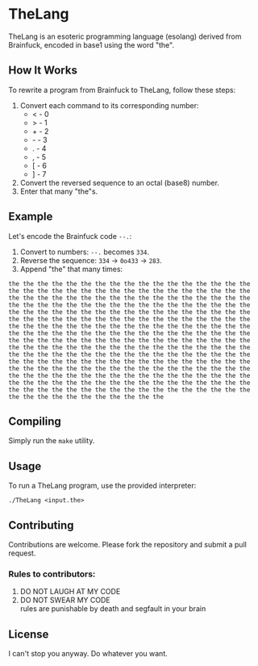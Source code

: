 # TheLang
TheLang is an esoteric programming language (esolang) derived from Brainfuck, encoded in base1 using the word "the".

How It Works
-------------

To rewrite a program from Brainfuck to TheLang, follow these steps:

1. Convert each command to its corresponding number:
	* \< - 0
	* \> - 1
	* \+ - 2
	* \- - 3
	* \. - 4
	* \, - 5
	* \[ - 6
	* \] - 7
2. Convert the reversed sequence to an octal (base8) number.
3. Enter that many "the"s.

Example
-------

Let's encode the Brainfuck code `--.`:

1. Convert to numbers: `--.` becomes `334`.
2. Reverse the sequence: `334` -> `0o433` -> `283`.
3. Append "the" that many times:
```
the the the the the the the the the the the the the the the the the the the the the the the the the the the the the the the the the the the the the the the the the the the the the the the the the the the the the the the the the the the the the the the the the the the the the the the the the the the the the the the the the the the the the the the the the the the the the the the the the the the the the the the the the the the the the the the the the the the the the the the the the the the the the the the the the the the the the the the the the the the the the the the the the the the the the the the the the the the the the the the the the the the the the the the the the the the the the the the the the the the the the the the the the the the the the the the the the the the the the the the the the the the the the the the the the the the the the the the the the the the the the the the the the the the the the the the the the the the the the the the the the the the the the the the the the the the the the the the the the the the the the the the the the the the the the the the the the the the the the the the the the the the
```

Compiling
----------

Simply run the `make` utility.

Usage
-----

To run a TheLang program, use the provided interpreter:
```
./TheLang <input.the>
```

Contributing
------------

Contributions are welcome. Please fork the repository and submit a pull request.
### Rules to contributors:

1. DO NOT LAUGH AT MY CODE
2. DO NOT SWEAR MY CODE\
rules are punishable by death and segfault in your brain

License
-------
I can't stop you anyway. Do whatever you want.